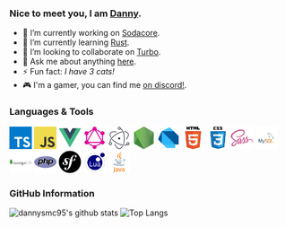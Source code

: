 ### Nice to meet you, I am [Danny](https://github.com/dannysmc95).

- 🔭 I’m currently working on [Sodacore](https://github.com/sodacore).
- 🌱 I’m currently learning [Rust](https://www.rust-lang.org/).
- 👯 I’m looking to collaborate on [Turbo](https://github.com/Symbux/Turbo).
- 💬 Ask me about anything [here](https://github.com/dannysmc95/dannysmc95/issues).
- ⚡ Fun fact: _I have 3 cats!_
- 🎮 I'm a gamer, you can find me [on discord!](https://discord.gg/btAySmaMMU).

### Languages & Tools

<span><img title="TypeScript" height="40" src="https://raw.githubusercontent.com/github/explore/80688e429a7d4ef2fca1e82350fe8e3517d3494d/topics/typescript/typescript.png"></span>
<span><img title="JavaScript" height="40" src="https://raw.githubusercontent.com/github/explore/80688e429a7d4ef2fca1e82350fe8e3517d3494d/topics/javascript/javascript.png"></span>
<span><img title="VueJS" height="40" src="https://raw.githubusercontent.com/github/explore/80688e429a7d4ef2fca1e82350fe8e3517d3494d/topics/vue/vue.png"></span>
<span><img title="GraphQL" height="40" src="https://raw.githubusercontent.com/github/explore/5c058a388828bb5fde0bcafd4bc867b5bb3f26f3/topics/graphql/graphql.png"></span>
<span><img title="Electron" height="40" src="https://raw.githubusercontent.com/github/explore/5c058a388828bb5fde0bcafd4bc867b5bb3f26f3/topics/electron/electron.png"></span>
<span><img title="NodeJS" height="40" src="https://raw.githubusercontent.com/github/explore/80688e429a7d4ef2fca1e82350fe8e3517d3494d/topics/nodejs/nodejs.png"></span>
<span><img title="Dart" height="40" src="https://raw.githubusercontent.com/github/explore/80688e429a7d4ef2fca1e82350fe8e3517d3494d/topics/dart/dart.png"></span>
<span><img title="HTML" height="40" src="https://raw.githubusercontent.com/github/explore/80688e429a7d4ef2fca1e82350fe8e3517d3494d/topics/html/html.png"></span>
<span><img title="CSS" height="40" src="https://raw.githubusercontent.com/github/explore/80688e429a7d4ef2fca1e82350fe8e3517d3494d/topics/css/css.png"></span>
<span><img title="SASS/SCSS" height="40" src="https://raw.githubusercontent.com/github/explore/80688e429a7d4ef2fca1e82350fe8e3517d3494d/topics/sass/sass.png"></span>
<span><img title="MySQL" height="40" src="https://raw.githubusercontent.com/github/explore/80688e429a7d4ef2fca1e82350fe8e3517d3494d/topics/mysql/mysql.png"></span>
<span><img title="MongoDB" height="40" src="https://raw.githubusercontent.com/github/explore/80688e429a7d4ef2fca1e82350fe8e3517d3494d/topics/mongodb/mongodb.png"></span>
<span><img title="PHP" height="40" src="https://raw.githubusercontent.com/github/explore/80688e429a7d4ef2fca1e82350fe8e3517d3494d/topics/php/php.png"></span>
<span><img title="Symfony" height="40" src="https://raw.githubusercontent.com/github/explore/80688e429a7d4ef2fca1e82350fe8e3517d3494d/topics/symfony/symfony.png"></span>
<span><img title="Lua" height="40" src="https://raw.githubusercontent.com/github/explore/80688e429a7d4ef2fca1e82350fe8e3517d3494d/topics/lua/lua.png"></span>
<span><img title="Java" height="40" src="https://raw.githubusercontent.com/github/explore/80688e429a7d4ef2fca1e82350fe8e3517d3494d/topics/java/java.png"></span>

### GitHub Information

![dannysmc95's github stats](https://github-readme-stats.vercel.app/api?username=dannysmc95&show_icons=true&theme=tokyonight&locale=en)
![Top Langs](https://github-readme-stats.vercel.app/api/top-langs/?username=dannysmc95&layout=compact&show_icons=true&theme=tokyonight&locale=en)
